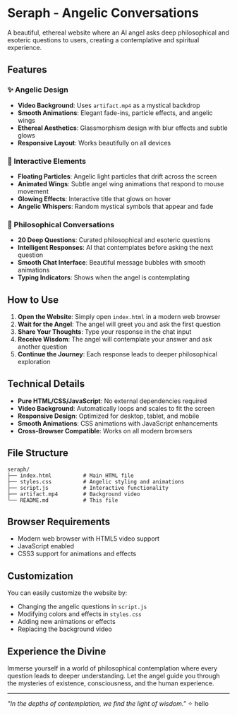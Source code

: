 # Seraph - Angelic Conversations

A beautiful, ethereal website where an AI angel asks deep philosophical and esoteric questions to users, creating a contemplative and spiritual experience.

## Features

### ✨ Angelic Design
- **Video Background**: Uses `artifact.mp4` as a mystical backdrop
- **Smooth Animations**: Elegant fade-ins, particle effects, and angelic wings
- **Ethereal Aesthetics**: Glassmorphism design with blur effects and subtle glows
- **Responsive Layout**: Works beautifully on all devices

### 🌟 Interactive Elements
- **Floating Particles**: Angelic light particles that drift across the screen
- **Animated Wings**: Subtle angel wing animations that respond to mouse movement
- **Glowing Effects**: Interactive title that glows on hover
- **Angelic Whispers**: Random mystical symbols that appear and fade

### 💭 Philosophical Conversations
- **20 Deep Questions**: Curated philosophical and esoteric questions
- **Intelligent Responses**: AI that contemplates before asking the next question
- **Smooth Chat Interface**: Beautiful message bubbles with smooth animations
- **Typing Indicators**: Shows when the angel is contemplating

## How to Use

1. **Open the Website**: Simply open `index.html` in a modern web browser
2. **Wait for the Angel**: The angel will greet you and ask the first question
3. **Share Your Thoughts**: Type your response in the chat input
4. **Receive Wisdom**: The angel will contemplate your answer and ask another question
5. **Continue the Journey**: Each response leads to deeper philosophical exploration

## Technical Details

- **Pure HTML/CSS/JavaScript**: No external dependencies required
- **Video Background**: Automatically loops and scales to fit the screen
- **Responsive Design**: Optimized for desktop, tablet, and mobile
- **Smooth Animations**: CSS animations with JavaScript enhancements
- **Cross-Browser Compatible**: Works on all modern browsers

## File Structure

```
seraph/
├── index.html          # Main HTML file
├── styles.css          # Angelic styling and animations
├── script.js           # Interactive functionality
├── artifact.mp4        # Background video
└── README.md           # This file
```

## Browser Requirements

- Modern web browser with HTML5 video support
- JavaScript enabled
- CSS3 support for animations and effects

## Customization

You can easily customize the website by:
- Changing the angelic questions in `script.js`
- Modifying colors and effects in `styles.css`
- Adding new animations or effects
- Replacing the background video

## Experience the Divine

Immerse yourself in a world of philosophical contemplation where every question leads to deeper understanding. Let the angel guide you through the mysteries of existence, consciousness, and the human experience.

---

*"In the depths of contemplation, we find the light of wisdom."* ✧
hello